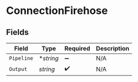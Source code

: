 # ConnectionFirehose


## Fields

| Field              | Type               | Required           | Description        |
| ------------------ | ------------------ | ------------------ | ------------------ |
| `Pipeline`         | **string*          | :heavy_minus_sign: | N/A                |
| `Output`           | *string*           | :heavy_check_mark: | N/A                |